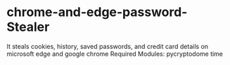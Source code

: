 # chrome-and-edge-password-Stealer
It steals cookies, history, saved passwords, and credit card details on microsoft edge and google chrome
Required Modules:
  pycryptodome
  time
